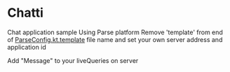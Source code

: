 # Chatti
Chat application sample Using Parse platform
Remove 'template' from end of <a href="https://github.com/professorSajjad/Chatti/blob/develop/Application-Component/src/main/java/com/sajjad/application_component/parse/component/ParseConfig.kt.template" target="_blank">ParseConfig.kt.template</a> file name and set your own server address and application id

Add "Message" to your liveQueries on server